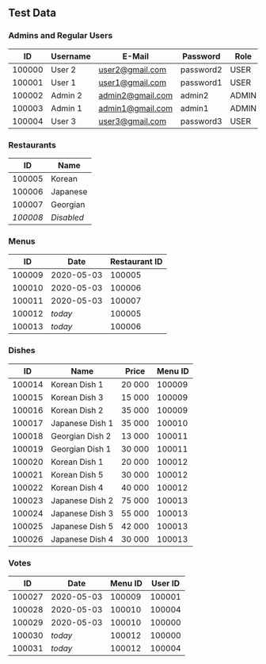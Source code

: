 ## Test Data

### Admins and Regular Users
ID | Username | E-Mail | Password | Role
-- | -------- | ------ | -------- | ----
100000 | User 2 | user2@gmail.com | password2 | USER 
100001 | User 1 | user1@gmail.com | password1 | USER 
100002 | Admin 2 | admin2@gmail.com | admin2 | ADMIN 
100003 | Admin 1 | admin1@gmail.com | admin1 | ADMIN 
100004 | User 3 | user3@gmail.com | password3 | USER 


### Restaurants
ID | Name
-- | ---- 
100005 | Korean 
100006 | Japanese
100007 | Georgian
_100008_ | _Disabled_
 
### Menus
ID | Date | Restaurant ID
-- | ---- | -------------
100009 | 2020-05-03 | 100005 
100010 | 2020-05-03 | 100006
100011 | 2020-05-03 | 100007
100012 | _today_ | 100005
100013 | _today_ | 100006

### Dishes
ID | Name | Price | Menu ID
-- | ---- | ----- | -------
100014 | Korean Dish 1 | 20 000 | 100009 
100015 | Korean Dish 3 | 15 000 | 100009
100016 | Korean Dish 2 | 35 000 | 100009
100017 | Japanese Dish 1 | 35 000 | 100010
100018 | Georgian Dish 2 | 13 000 | 100011
100019 | Georgian Dish 1 | 30 000 | 100011
100020 | Korean Dish 1 | 20 000 | 100012
100021 | Korean Dish 5 | 30 000 | 100012
100022 | Korean Dish 4 | 40 000 | 100012
100023 | Japanese Dish 2 | 75 000 | 100013
100024 | Japanese Dish 3 | 55 000 | 100013
100025 | Japanese Dish 5 | 42 000 | 100013
100026 | Japanese Dish 4 | 30 000 | 100013
 
### Votes
ID | Date | Menu ID | User ID
-- | ---- | ----- | -------
100027 | 2020-05-03 | 100009 | 100001 
100028 | 2020-05-03 | 100010 | 100004 
100029 | 2020-05-03 | 100010 | 100000 
100030 | _today_ | 100012 | 100000 
100031 | _today_ | 100012 | 100004 

